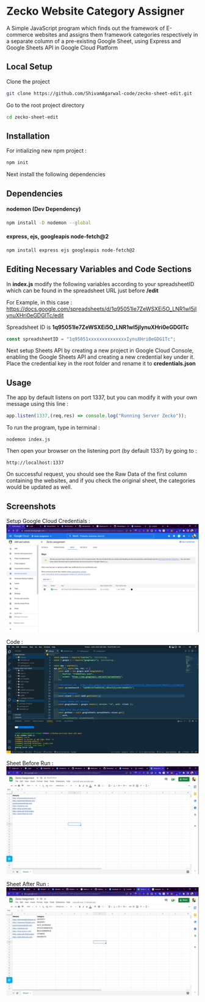 
# Zecko Website Category Assigner

A Simple JavaScript program which finds out the framework of E-commerce websites and assigns them framework categories respectively in a separate column of a pre-existing Google Sheet, using Express and Google Sheets API in Google Cloud Platform


## Local Setup

Clone the project

```bash
git clone https://github.com/ShivamAgarwal-code/zecko-sheet-edit.git
```

Go to the root project directory

```bash
cd zecko-sheet-edit
```


## Installation

For intializing new npm project :

```bash
npm init
```
Next install the following dependencies
## Dependencies

#### nodemon (Dev Dependency)

```bash
npm install -D nodemon --global
```

#### express, ejs, googleapis node-fetch@2

```bash
npm install express ejs googleapis node-fetch@2
```


## Editing Necessary Variables and Code Sections

In **index.js** modify the following variables according to your spreadsheetID which can be found in the spreadsheet URL just before **/edit**

For Example, in this case :
https://docs.google.com/spreadsheets/d/1q95051Ie7ZeWSXEi5O_LNR1wI5jIynuXHri0eGDGlTc/edit

Spreadsheet ID is **1q95051Ie7ZeWSXEi5O_LNR1wI5jIynuXHri0eGDGlTc**

```javascript
const spreadsheetID = "1q95051xxxxxxxxxxxxxxIynuXHri0eGDG1Tc";
```

Next setup Sheets API by creating a new project in Google Cloud Console, enabling the Google Sheets API and creating a new credential key under it. Place the credential key in the root folder and rename it to **credentials.json**
## Usage

The app by default listens on port 1337, but you can modify it with your own message using this line :

```javascript
app.listen(1337,(req,res) => console.log("Running Server Zecko"));
```

To run the program, type in terminal :
```
nodemon index.js
```

Then open your browser on the listening port (by default 1337) by going to :
```
http://localhost:1337
```

On successful request, you should see the Raw Data of the first column containing the websites, and if you check the original sheet, the categories would be updated as well.


## Screenshots

Setup Google Cloud Credentials :
![Cloud](https://github.com/ShivamAgarwal-code/zecko-sheet-edit/blob/main/WhatsApp%20Image%202022-07-28%20at%2010.11.24%20PM.jpeg)

Code :
![Code](https://github.com/ShivamAgarwal-code/zecko-sheet-edit/blob/main/WhatsApp%20Image%202022-07-28%20at%2010.12.04%20PM.jpeg)

Sheet Before Run :
![Before](https://github.com/ShivamAgarwal-code/zecko-sheet-edit/blob/main/WhatsApp%20Image%202022-07-28%20at%2010.18.59%20PM.jpeg)

Sheet After Run :
![After](https://github.com/ShivamAgarwal-code/zecko-sheet-edit/blob/main/WhatsApp%20Image%202022-07-28%20at%2010.35.40%20PM.jpeg)
